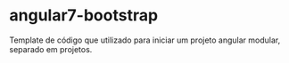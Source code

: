 # angular7-bootstrap
Template de código que utilizado para iniciar um projeto angular modular, separado em projetos.
